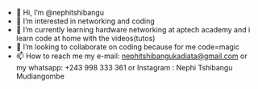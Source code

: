 - 👋 Hi, I’m @nephitshibangu
- 👀 I’m interested in networking and coding
- 🌱 I’m currently learning hardware networking at aptech academy and i learn code at home with the videos(tutos)
- 💞️ I’m looking to collaborate on coding because for me code=magic  
- 📫 How to reach me my e-mail: nephitshibangukadiata@gmail.com  or my whatsapp: +243 998 333 361 or Instagram : Nephi Tshibangu Mudiangombe

<!---
nephitshibangu/nephitshibangu is a ✨ special ✨ repository because its `README.md` (this file) appears on your GitHub profile.
You can click the Preview link to take a look at your changes.
--->
